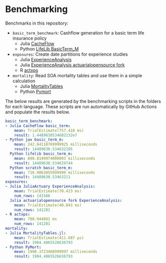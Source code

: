 # Benchmarking

Benchmarks in this repository:

* `basic_term_benchmark`: Cashflow generation for a basic term life insurance policy
    * Julia [CacheFlow](https://github.com/actuarialopensource/CacheFlow.jl)
    * Python [LifeLib BasicTerm_M](https://github.com/lifelib-dev/lifelib/tree/main/lifelib/libraries/basiclife/BasicTerm_M)
* `exposures`: Create date partitions for experience studies
    * Julia [ExperienceAnalysis](https://github.com/JuliaActuary/ExperienceAnalysis.jl)
    * Julia [ExperienceAnalysis actuarialopensource fork](https://github.com/JuliaActuary/ExperienceAnalysis.jl)
    * R [actxps](https://github.com/mattheaphy/actxps)
* `mortality`: Read SOA mortality tables and use them in a simple calculation
    * Julia [MortalityTables](https://github.com/JuliaActuary/MortalityTables.jl)
    * Python [Pymort](https://github.com/actuarialopensource/pymort)

The below results are generated by the benchmarking scripts in the folders for each language. These scripts are run automatically by GitHub Actions and populate the results below. 

```yaml 
basic_term_benchmark:
- Julia CacheFlow basic_term:
    mean: TrialEstimate(757.418 ms)
    result: 1.4489630534602132e7
- Python jax basic_term_m:
    mean: 242.64118769999925 milliseconds
    result: 14489630.534632105
  Python lifelib basic_term_m:
    mean: 898.8149974000003 milliseconds
    result: 14489630.534629744
  Python scratch basic_term_m:
    mean: 716.9063055999999 milliseconds
    result: 14489630.53463211
exposures:
- Julia JuliaActuary ExperienceAnalysis:
    mean: TrialEstimate(70.423 ms)
    num_rows: 143166
  Julia actuarialopensource fork ExperienceAnalysis:
    mean: TrialEstimate(40.043 ms)
    num_rows: 141281
- R actxps:
    mean: 708.944881 ms
    num_rows: 141281
mortality:
- Julia MortalityTables.jl:
    mean: TrialEstimate(411.687 μs)
    result: 1904.4865526636793
- Python PyMort:
    mean: 1998.3723468999997 milliseconds
    result: 1904.4865526636793
```